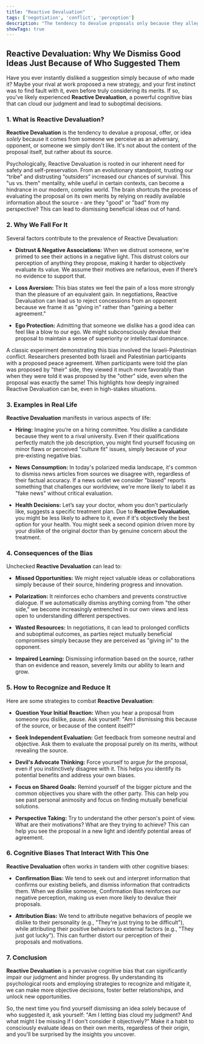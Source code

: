 ```yaml
---
title: "Reactive Devaluation"
tags: ['negotiation', 'conflict', 'perception']
description: "The tendency to devalue proposals only because they allegedly originate from an antagonist."
showTags: true
---
```


## Reactive Devaluation: Why We Dismiss Good Ideas Just Because of Who Suggested Them

Have you ever instantly disliked a suggestion simply because of *who* made it? Maybe your rival at work proposed a new strategy, and your first instinct was to find fault with it, even before truly considering its merits. If so, you've likely experienced **Reactive Devaluation**, a powerful cognitive bias that can cloud our judgment and lead to suboptimal decisions.

### 1. What is Reactive Devaluation?

**Reactive Devaluation** is the tendency to devalue a proposal, offer, or idea *solely* because it comes from someone we perceive as an adversary, opponent, or someone we simply don't like. It's not about the content of the proposal itself, but rather about its source.

Psychologically, Reactive Devaluation is rooted in our inherent need for safety and self-preservation. From an evolutionary standpoint, trusting our “tribe” and distrusting “outsiders” increased our chances of survival. This "us vs. them" mentality, while useful in certain contexts, can become a hindrance in our modern, complex world. The brain shortcuts the process of evaluating the proposal on its own merits by relying on readily available information about the source - are they "good" or "bad" from my perspective? This can lead to dismissing beneficial ideas out of hand.

### 2. Why We Fall For It

Several factors contribute to the prevalence of Reactive Devaluation:

*   **Distrust & Negative Associations:** When we distrust someone, we're primed to see their actions in a negative light. This distrust colors our perception of anything they propose, making it harder to objectively evaluate its value. We assume their motives are nefarious, even if there’s no evidence to support that.

*   **Loss Aversion:** This bias states we feel the pain of a loss more strongly than the pleasure of an equivalent gain. In negotiations, Reactive Devaluation can lead us to reject concessions from an opponent because we frame it as "giving in" rather than "gaining a better agreement."

*   **Ego Protection:** Admitting that someone we dislike has a good idea can feel like a blow to our ego. We might subconsciously devalue their proposal to maintain a sense of superiority or intellectual dominance.

A classic experiment demonstrating this bias involved the Israeli-Palestinian conflict. Researchers presented both Israeli and Palestinian participants with a proposed peace agreement. When participants were told the plan was proposed by "their" side, they viewed it much more favorably than when they were told it was proposed by the "other" side, even when the proposal was exactly the same! This highlights how deeply ingrained Reactive Devaluation can be, even in high-stakes situations.

### 3. Examples in Real Life

**Reactive Devaluation** manifests in various aspects of life:

*   **Hiring:** Imagine you’re on a hiring committee. You dislike a candidate because they went to a rival university. Even if their qualifications perfectly match the job description, you might find yourself focusing on minor flaws or perceived "culture fit" issues, simply because of your pre-existing negative bias.

*   **News Consumption:** In today's polarized media landscape, it's common to dismiss news articles from sources we disagree with, regardless of their factual accuracy. If a news outlet we consider "biased" reports something that challenges our worldview, we're more likely to label it as "fake news" without critical evaluation.

*   **Health Decisions:** Let’s say your doctor, whom you don't particularly like, suggests a specific treatment plan. Due to **Reactive Devaluation**, you might be less likely to adhere to it, even if it's objectively the best option for your health. You might seek a second opinion driven more by your dislike of the original doctor than by genuine concern about the treatment.

### 4. Consequences of the Bias

Unchecked **Reactive Devaluation** can lead to:

*   **Missed Opportunities:** We might reject valuable ideas or collaborations simply because of their source, hindering progress and innovation.

*   **Polarization:** It reinforces echo chambers and prevents constructive dialogue. If we automatically dismiss anything coming from "the other side," we become increasingly entrenched in our own views and less open to understanding different perspectives.

*   **Wasted Resources:** In negotiations, it can lead to prolonged conflicts and suboptimal outcomes, as parties reject mutually beneficial compromises simply because they are perceived as "giving in" to the opponent.

*   **Impaired Learning:** Dismissing information based on the source, rather than on evidence and reason, severely limits our ability to learn and grow.

### 5. How to Recognize and Reduce It

Here are some strategies to combat **Reactive Devaluation**:

*   **Question Your Initial Reaction:** When you hear a proposal from someone you dislike, pause. Ask yourself: "Am I dismissing this because of the source, or because of the content itself?"

*   **Seek Independent Evaluation:** Get feedback from someone neutral and objective. Ask them to evaluate the proposal purely on its merits, without revealing the source.

*   **Devil's Advocate Thinking:** Force yourself to argue *for* the proposal, even if you instinctively disagree with it. This helps you identify its potential benefits and address your own biases.

*   **Focus on Shared Goals:** Remind yourself of the bigger picture and the common objectives you share with the other party. This can help you see past personal animosity and focus on finding mutually beneficial solutions.

*   **Perspective Taking:** Try to understand the other person's point of view. What are their motivations? What are they trying to achieve? This can help you see the proposal in a new light and identify potential areas of agreement.

### 6. Cognitive Biases That Interact With This One

**Reactive Devaluation** often works in tandem with other cognitive biases:

*   **Confirmation Bias:** We tend to seek out and interpret information that confirms our existing beliefs, and dismiss information that contradicts them. When we dislike someone, Confirmation Bias reinforces our negative perception, making us even more likely to devalue their proposals.

*   **Attribution Bias:** We tend to attribute negative behaviors of people we dislike to their personality (e.g., "They're just trying to be difficult"), while attributing their positive behaviors to external factors (e.g., "They just got lucky"). This can further distort our perception of their proposals and motivations.

### 7. Conclusion

**Reactive Devaluation** is a pervasive cognitive bias that can significantly impair our judgment and hinder progress. By understanding its psychological roots and employing strategies to recognize and mitigate it, we can make more objective decisions, foster better relationships, and unlock new opportunities.

So, the next time you find yourself dismissing an idea solely because of who suggested it, ask yourself: "Am I letting bias cloud my judgment? And what might I be missing if I don't consider it objectively?" Make it a habit to consciously evaluate ideas on their own merits, regardless of their origin, and you'll be surprised by the insights you uncover.

